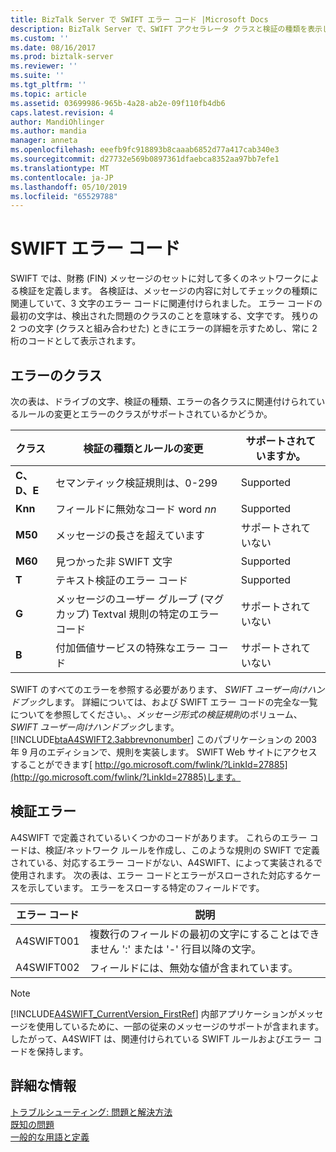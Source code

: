 ```yaml
---
title: BizTalk Server で SWIFT エラー コード |Microsoft Docs
description: BizTalk Server で、SWIFT アクセラレータ クラスと検証の種類を表示します。
ms.custom: ''
ms.date: 08/16/2017
ms.prod: biztalk-server
ms.reviewer: ''
ms.suite: ''
ms.tgt_pltfrm: ''
ms.topic: article
ms.assetid: 03699986-965b-4a28-ab2e-09f110fb4db6
caps.latest.revision: 4
author: MandiOhlinger
ms.author: mandia
manager: anneta
ms.openlocfilehash: eeefb9fc918893b8caaab6852d77a417cab340e3
ms.sourcegitcommit: d27732e569b0897361dfaebca8352aa97bb7efe1
ms.translationtype: MT
ms.contentlocale: ja-JP
ms.lasthandoff: 05/10/2019
ms.locfileid: "65529788"
---
```

# <a name="swift-error-codes"></a>SWIFT エラー コード
SWIFT では、財務 (FIN) メッセージのセットに対して多くのネットワークによる検証を定義します。 各検証は、メッセージの内容に対してチェックの種類に関連していて、3 文字のエラー コードに関連付けられました。 エラー コードの最初の文字は、検出された問題のクラスのことを意味する、文字です。 残りの 2 つの文字 (クラスと組み合わせた) ときにエラーの詳細を示すためし、常に 2 桁のコードとして表示されます。  

## <a name="class-of-errors"></a>エラーのクラス  
 次の表は、ドライブの文字、検証の種類、エラーの各クラスに関連付けられているルールの変更とエラーのクラスがサポートされているかどうか。  
  
|クラス|検証の種類とルールの変更|サポートされていますか。|  
|-----------|-------------------------------------|----------------|  
|**C、D、E**|セマンティック検証規則は、0-299|Supported|  
|**Knn**|フィールドに無効なコード word *nn*|Supported|  
|**M50**|メッセージの長さを超えています|サポートされていない|  
|**M60**|見つかった非 SWIFT 文字|Supported|  
|**T**|テキスト検証のエラー コード|Supported|  
|**G**|メッセージのユーザー グループ (マグカップ) Textval 規則の特定のエラー コード|サポートされていない|  
|**B**|付加価値サービスの特殊なエラー コード|サポートされていない|  
  
 SWIFT のすべてのエラーを参照する必要があります、 *SWIFT ユーザー向けハンドブック*します。 詳細については、および SWIFT エラー コードの完全な一覧についてを参照してください。、*メッセージ形式の検証規則*のボリューム、 *SWIFT ユーザー向けハンドブック*します。 [!INCLUDE[btaA4SWIFT2.3abbrevnonumber](../../includes/btaa4swift2-3abbrevnonumber-md.md)] このパブリケーションの 2003 年 9 月のエディションで、規則を実装します。 SWIFT Web サイトにアクセスすることができます[ http://go.microsoft.com/fwlink/?LinkId=27885](http://go.microsoft.com/fwlink/?LinkId=27885)します。  

## <a name="validation-errors"></a>検証エラー  
 A4SWIFT で定義されているいくつかのコードがあります。 これらのエラー コードは、検証/ネットワーク ルールを作成し、このような規則の SWIFT で定義されている、対応するエラー コードがない、A4SWIFT、によって実装されるで使用されます。 次の表は、エラー コードとエラーがスローされた対応するケースを示しています。 エラーをスローする特定のフィールドです。  
  
|エラー コード|説明|  
|----------------|-----------------|  
|A4SWIFT001|複数行のフィールドの最初の文字にすることはできません ':' または '-' 行目以降の文字。|  
|A4SWIFT002|フィールドには、無効な値が含まれています。|  
  
> [!NOTE]
>  [!INCLUDE[A4SWIFT_CurrentVersion_FirstRef](../../includes/a4swift-currentversion-firstref-md.md)] 内部アプリケーションがメッセージを使用しているために、一部の従来のメッセージのサポートが含まれます。 したがって、A4SWIFT は、関連付けられている SWIFT ルールおよびエラー コードを保持します。

## <a name="more-good-info"></a>詳細な情報
[トラブルシューティング: 問題と解決方法](troubleshooting-issues-and-resolutions1.md)  
[既知の問題](known-issues5.md)  
[一般的な用語と定義](glossary6.md)